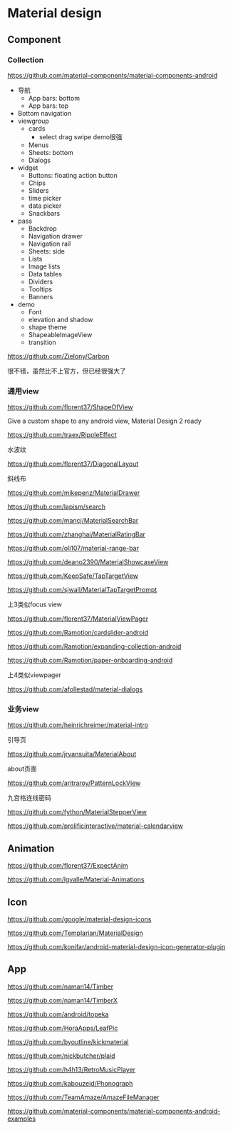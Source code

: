 # Material design

## Component

### Collection

https://github.com/material-components/material-components-android

+ 导航
  + App bars: bottom
  + App bars: top
+ Bottom navigation
+ viewgroup
  + cards
    + select drag swipe demo很强
  + Menus
  + Sheets: bottom
  + Dialogs
+ widget
  + Buttons: floating action button
  + Chips
  + Sliders
  + time picker
  + data picker
  + Snackbars
+ pass
  + Backdrop
  + Navigation drawer
  + Navigation rail
  + Sheets: side
  + Lists
  + Image lists
  + Data tables
  + Dividers
  + Tooltips
  + Banners
+ demo
  + Font
  + elevation and shadow
  + shape theme
  + ShapeableImageView
  + transition

https://github.com/ZieIony/Carbon

很不错，虽然比不上官方，但已经很强大了



### 通用view

https://github.com/florent37/ShapeOfView

Give a custom shape to any android view, Material Design 2 ready

https://github.com/traex/RippleEffect

水波纹

https://github.com/florent37/DiagonalLayout

斜线布

https://github.com/mikepenz/MaterialDrawer

https://github.com/lapism/search

https://github.com/mancj/MaterialSearchBar

https://github.com/zhanghai/MaterialRatingBar

https://github.com/oli107/material-range-bar



https://github.com/deano2390/MaterialShowcaseView

https://github.com/KeepSafe/TapTargetView

https://github.com/sjwall/MaterialTapTargetPrompt

上3类似focus view



https://github.com/florent37/MaterialViewPager

https://github.com/Ramotion/cardslider-android

https://github.com/Ramotion/expanding-collection-android

https://github.com/Ramotion/paper-onboarding-android

上4类似viewpager



https://github.com/afollestad/material-dialogs



### 业务view

https://github.com/heinrichreimer/material-intro

引导页

https://github.com/jrvansuita/MaterialAbout

about页面

https://github.com/aritraroy/PatternLockView

九宫格连线密码

https://github.com/fython/MaterialStepperView

https://github.com/prolificinteractive/material-calendarview

## Animation

https://github.com/florent37/ExpectAnim

https://github.com/lgvalle/Material-Animations

## Icon

https://github.com/google/material-design-icons

https://github.com/Templarian/MaterialDesign

https://github.com/konifar/android-material-design-icon-generator-plugin

## App

https://github.com/naman14/Timber

https://github.com/naman14/TimberX

https://github.com/android/topeka

https://github.com/HoraApps/LeafPic

https://github.com/byoutline/kickmaterial

https://github.com/nickbutcher/plaid

https://github.com/h4h13/RetroMusicPlayer

https://github.com/kabouzeid/Phonograph

https://github.com/TeamAmaze/AmazeFileManager



https://github.com/material-components/material-components-android-examples